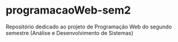 # programacaoWeb-sem2
Repositório dedicado ao projeto de Programação Web do segundo semestre (Análise e Desenvolvimento de Sistemas)
